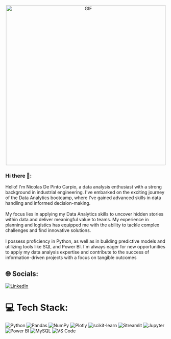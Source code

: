 <p align="center">
  <img src="https://media.giphy.com/media/doXBzUFJRxpaUbuaqz/giphy.gif" alt="GIF" style="width: 500px;">
</p>

### Hi there 👋:

Hello! I'm Nicolas De Pinto Carpio, a data analysis enthusiast with a strong background in industrial engineering. I've embarked on the exciting journey of the Data Analytics bootcamp, where I've gained advanced skills in data handling and informed decision-making.<br><br>My focus lies in applying my Data Analytics skills to uncover hidden stories within data and deliver meaningful value to teams. My experience in planning and logistics has equipped me with the ability to tackle complex challenges and find innovative solutions.<br><br>I possess proficiency in Python, as well as in building predictive models and utilizing tools like SQL and Power BI. I'm always eager for new opportunities to apply my data analysis expertise and contribute to the success of information-driven projects with a focus on tangible outcomes


## 🌐 Socials:
[![LinkedIn](https://img.shields.io/badge/LinkedIn-%230077B5.svg?logo=linkedin&logoColor=white)](https://linkedin.com/in/linkedin.com/in/nicolas-de-pinto-carpio-111271285) 

# 💻 Tech Stack:
![Python](https://img.shields.io/badge/python-3670A0?style=for-the-badge&logo=python&logoColor=ffdd54) 
![Pandas](https://img.shields.io/badge/pandas-%23150458.svg?style=for-the-badge&logo=pandas&logoColor=white) 
![NumPy](https://img.shields.io/badge/numpy-%23013243.svg?style=for-the-badge&logo=numpy&logoColor=white) 
![Plotly](https://img.shields.io/badge/Plotly-%233F4F75.svg?style=for-the-badge&logo=plotly&logoColor=white) 
![scikit-learn](https://img.shields.io/badge/scikit--learn-%23F7931E.svg?style=for-the-badge&logo=scikit-learn&logoColor=white)
![Streamlit](https://img.shields.io/badge/Streamlit-FF4B4B.svg?style=for-the-badge&logo=Streamlit&logoColor=white)
![Jupyter](https://img.shields.io/badge/Jupyter-F37626.svg?&style=for-the-badge&logo=Jupyter&logoColor=white)
![Power BI](https://img.shields.io/badge/Power%20BI-F2C811?style=for-the-badge&logo=power%20bi&logoColor=black)
![MySQL](https://img.shields.io/badge/mysql-%2300f.svg?style=for-the-badge&logo=mysql&logoColor=white)
![VS Code](https://img.shields.io/badge/Visual_Studio_Code-0078D4?style=for-the-badge&logo=visual%20studio%20code&logoColor=white)
<!-- Proudly created with GPRM ( https://gprm.itsvg.in ) -->
